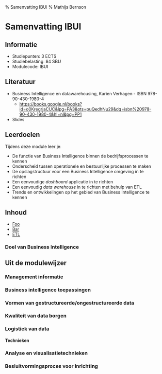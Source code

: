 % Samenvatting IBUI
% Mathijs Bernson

# Samenvatting IBUI

## Informatie

* Studiepunten: 3 ECTS
* Studiebelasting: 84 SBU
* Modulecode: IBUI

## Literatuur

* Business Intelligence en datawarehousing, Karien Verhagen - ISBN 978-90-430-1980-4
	* https://books.google.nl/books?id=o0KregrjaCUC&lpg=PA3&ots=puQedhNu29&dq=isbn%20978-90-430-1980-4&hl=nl&pg=PP1
* Slides

## Leerdoelen

Tijdens deze module leer je:

* De functie van Business Intelligence binnen de bedrijfsprocessen te kennen
* Onderscheid tussen operationele en bestuurlijke processen te maken
* De opslagstructuur voor een Business Intelligence omgeving in te richten
* Een eenvoudige *dashboard* applicatie in te richten
* Een eenvoudig *data warehouse* in te richten met behulp van ETL
* Trends en ontwikkelingen op het gebied van Business Intelligence te kennen

## Inhoud

* [Foo](#foo)
* [Bar](#bar)
* [ETL](#etl)

### Doel van Business Intelligence



## Uit de modulewijzer

### Management informatie

### Business intelligence toepassingen

### Vormen van gestructureerde/ongestructureerde data

### Kwaliteit van data borgen

### Logistiek van data

#### Technieken

### Analyse en visualisatietechnieken

### Besluitvormingsproces voor inrichting

